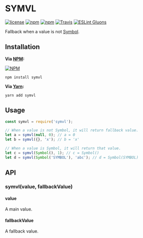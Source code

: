 # SYMVL
[![license](https://img.shields.io/github/license/value-fallback/SYMVL.svg?style=flat-square)](https://github.com/value-fallback/SYMVL/blob/master/LICENSE)
[![npm](https://img.shields.io/npm/v/symvl.svg?style=flat-square)](https://www.npmjs.com/package/symvl)
[![npm](https://img.shields.io/npm/dt/symvl.svg?style=flat-square)](https://www.npmjs.com/package/symvl)
[![Travis](https://img.shields.io/travis/value-fallback/SYMVL.svg?style=flat-square)](https://travis-ci.org/value-fallback/SYMVL)
[![ESLint Gluons](https://img.shields.io/badge/code%20style-gluons-9C27B0.svg?style=flat-square)](https://github.com/gluons/eslint-config-gluons)

Fallback when a value is not [Symbol](https://developer.mozilla.org/th/docs/Web/JavaScript/Reference/Global_Objects/Symbol).

## Installation

**Via [NPM](https://www.npmjs.com):**

[![NPM](https://nodei.co/npm/symvl.png?downloads=true&downloadRank=true&stars=true)](https://www.npmjs.com/package/symvl)

```
npm install symvl
```

**Via [Yarn](https://yarnpkg.com):**

```
yarn add symvl
```

## Usage

```javascript
const symvl = require('symvl');

// When a value is not Symbol, it will return fallback value.
let a = symvl(null, 0); // a = 0
let b = symvl({}, 'x'); // b = 'x'

// When a value is Symbol, it will return that value.
let c = symvl(Symbol(), 1); // c = Symbol()
let d = symvl(Symbol('SYMBOL'), 'abc'); // d = Symbol(SYMBOL)
```

## API

### symvl(value, fallbackValue)

#### value
A main value.

#### fallbackValue
A fallback value.
